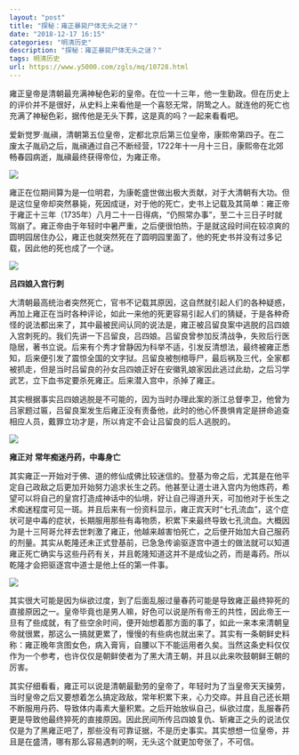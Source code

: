 ```yaml
---
layout: "post"
title: "探秘：雍正暴毙尸体无头之谜？"
date: "2018-12-17 16:15"
categories: "明清历史"
description: "探秘：雍正暴毙尸体无头之谜？"
tags: 明清历史
url: https://www.y5000.com/zgls/mq/10728.html
---
```






雍正皇帝是清朝最充满神秘色彩的皇帝。在位一十三年，他一生勤政。但在历史上的评价并不是很好，从史料上来看他是一个喜怒无常，阴鸷之人。就连他的死亡也充满了神秘色彩，据传他是无头下葬，这是真的吗？一起来看看吧。

爱新觉罗·胤禛，清朝第五位皇帝，定都北京后第三位皇帝，康熙帝第四子。在二废太子胤礽之后，胤禛通过自己不断经营，1722年十一月十三日，康熙帝在北郊畅春园病逝，胤禛最终获得帝位，为雍正帝。

![](https://img.y5000.com/uploads/allimg/170114/160J94343-0.jpg)

雍正在位期间算为是一位明君，为康乾盛世做出极大贡献，对于大清朝有大功。但是这位皇帝却突然暴毙，死因成谜，对于他的死亡，史书上记载及其简单：雍正帝于雍正十三年（1735年）八月二十一日得病，“仍照常办事”，至二十三日子时就驾崩了。雍正帝由于年轻时中暑严重，之后便很怕热，于是就这段时间在较凉爽的圆明园居住办公，雍正也就突然死在了圆明园里面了，他的死史书并没有过多记载，因此他的死也成了一个谜。

![](https://img.y5000.com/uploads/allimg/170114/160Ja055-1.jpg)

**吕四娘入宫行刺**

大清朝最高统治者突然死亡，官书不记载其原因，这自然就引起人们的各种疑惑，再加上雍正在当时各种评论，如此一来他的死更容易引起人们的猜疑，于是各种奇怪的说法都出来了，其中最被民间认同的说法是，雍正被吕留良案中逃脱的吕四娘入宫刺死的。我们先讲一下吕留良，吕四娘。吕留良曾参加反清战争，失败后行医隐居，著书立说。后来有个秀才曾静因为科举不适，引发反清想法，最终被雍正悉知，后来便引发了震惊全国的文字狱。吕留良被刨棺辱尸，最后祸及三代，全家都被抓走，但是当时吕留良的孙女吕四娘正好在安徽乳娘家因此逃过此劫，之后习学武艺，立下血书定要杀死雍正。后来潜入宫中，杀掉了雍正。

其实根据事实吕四娘逃脱是不可能的，因为当时办理此案的浙江总督李卫，他曾为吕家题过匾，吕留良案发生后雍正没有责备他，此时的他心怀畏惧肯定是拼命追查相应人员，戴罪立功才是，所以肯定不会让吕留良的后人逃脱的。

![](https://img.y5000.com/uploads/allimg/170114/160J964K-2.jpg)

**雍正对** **常年痴迷丹药，中毒身亡**

其实雍正一开始对于佛、道的修仙成佛比较迷信的。登基为帝之后，尤其是在他平定自己政敌之后更加开始努力追求长生之药。他甚至让道士进入宫内为他炼药，希望可以将自己的皇宫打造成神话中的仙境，好让自己得道升天，可加他对于长生之术痴迷程度可见一斑。并且后来有一份资料显示，雍正宾天时“七孔流血”，这个症状可是中毒的症状，长期服用那些有毒物质，积累下来最终导致七孔流血。大概因为是十三阿哥允祥去世刺激了雍正，他越来越害怕死亡，之后便开始加大自己服药的剂量。其实从乾隆还未正式登基前，已急急传谕驱逐宫中道士的做法就可以知道雍正死亡确实与这些丹药有关，并且乾隆知道这并不是成仙之药，而是毒药。所以乾隆才会把驱逐宫中道士是他上任的第一件事。

![](https://img.y5000.com/uploads/allimg/170114/160J94910-3.jpg)

其实很大可能是因为纵欲过度，到了后面乱服过量春药可能是导致雍正最终猝死的直接原因之一。皇帝毕竟也是男人嘛，好色可以说是所有帝王的共性，因此帝王一旦有了些成就，有了些空余时间，便开始想着那方面的事了，如此一来本来清朝皇帝就很累，那这么一搞就更累了，慢慢的有些病也就出来了。其实有一条朝鲜史料称：雍正晚年贪图女色，病入膏肓，自腰以下不能运用者久矣。当然这条史料仅仅作为一个参考，也许仅仅是朝鲜使者为了黑大清王朝，并且以此来吹鼓朝鲜王朝的厉害。

其实仔细看看，雍正可以说是清朝最勤劳的皇帝了，年轻时为了当皇帝天天操劳，当时皇帝之后又要想着怎么搞定政敌，常年积累下来，心力交瘁。并且自己还长期不断服用丹药、导致体内毒素大量积累。之后开始放纵自己，纵欲过度，乱服春药更是导致他最终猝死的直接原因。因此民间所传吕四娘复仇、斩雍正之头的说法仅仅是为了黑雍正吧了，那些没有可靠证据，不是历史事实。其实想想一位皇帝，并且是在盛清，哪有那么容易遇刺的啊，无头这个就更加夸张了，不可信。
